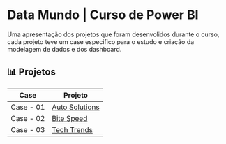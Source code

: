 
# Data Mundo | Curso de Power BI

Uma apresentação dos projetos que foram desenvolidos durante o curso, cada projeto teve um case especifico para o estudo e criação da modelagem de dados e dos dashboard.

##


## 📊 Projetos

| Case | Projeto |
| ---- | ------- |
| Case - 01 | [Auto Solutions](https://github.com/jonathanspereira/powerbi_projects_datamundo/tree/main/Case%2001%20-%20Auto%20Solutions)|
| Case - 02 | [Bite Speed](https://github.com/jonathanspereira/powerbi_projects_datamundo/tree/main/Case%2002%20-%20Bite%20Speed)|
| Case - 03 | [Tech Trends](https://github.com/jonathanspereira/powerbi_projects_datamundo/tree/main/Case%2003%20-%20Tech%20Trends)|
